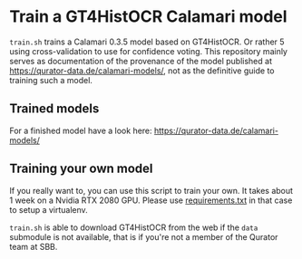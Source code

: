 Train a GT4HistOCR Calamari model
=================================

`train.sh` trains a Calamari 0.3.5 model based on GT4HistOCR. Or rather 5 using
cross-validation to use for confidence voting. This repository mainly 
serves as documentation of the provenance of the model published at 
https://qurator-data.de/calamari-models/, not as the definitive guide to
training such a model.

Trained models
--------------
For a finished model have a look here:
https://qurator-data.de/calamari-models/

Training your own model
-----------------------
If you really want to, you can use this script to train your own. It takes
about 1 week on a Nvidia RTX 2080 GPU. Please use [requirements.txt](requirements.txt)
in that case to setup a virtualenv.

`train.sh` is able to download GT4HistOCR from the web if the `data` submodule
is not available, that is if you're not a member of the Qurator team at SBB.
